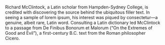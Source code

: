 Richard McClintock, a Latin scholar from Hampden-Sydney College, is credited with discovering 
the source behind the ubiquitous filler text. In seeing a sample of lorem ipsum, his interest 
was piqued by consectetur—a genuine, albeit rare, Latin word. Consulting a Latin dictionary led 
McClintock to a passage from De Finibus Bonorum et Malorum (“On the Extremes of Good and 
Evil”), a first-century B.C. text from the Roman philosopher Cicero.